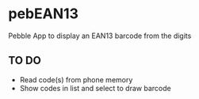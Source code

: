 # pebEAN13
Pebble App to display an EAN13 barcode from the digits

## TO DO
- Read code(s) from phone memory
- Show codes in list and select to draw barcode
